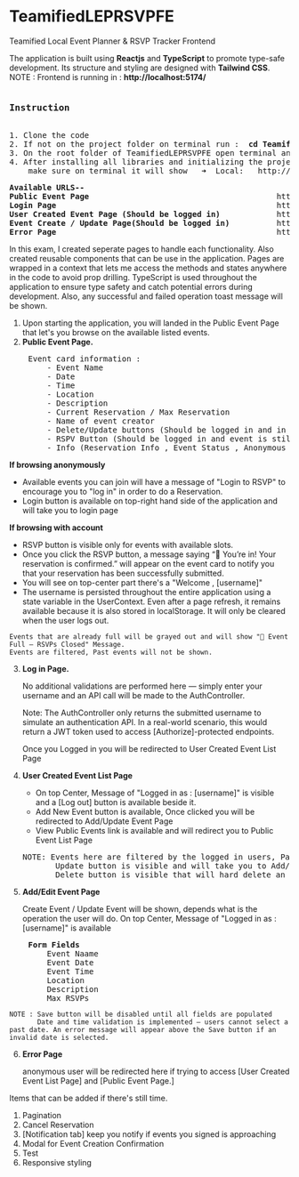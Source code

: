 # TeamifiedLEPRSVPFE
Teamified Local Event Planner &amp; RSVP Tracker Frontend


The application is built using <strong>Reactjs</strong> and <strong>TypeScript</strong> to promote type-safe development. Its structure and styling are designed with <strong>Tailwind CSS</strong>.
NOTE : Frontend is running in : <strong>http://localhost:5174/</strong>

<pre>
<h3>Instruction</h3>
1. Clone the code
2. If not on the project folder on terminal run :  <strong>cd TeamifiedLEPRSVPFE</strong>
3. On the root folder of TeamifiedLEPRSVPFE open terminal and run : <strong>npm install</strong>
4. After installing all libraries and initializing the project, run the command :  <strong>npm run dev</strong>
    make sure on terminal it will show   ➜  Local:   http://localhost:5174/
</pre>



<pre>
<strong>Available URLS--</strong>
<strong>Public Event Page</strong>                                        http://localhost:5174/
<strong>Login Page</strong>                                               http://localhost:5174/login
<strong>User Created Event Page (Should be logged in)</strong>            http://localhost:5174/events
<strong>Event Create / Update Page(Should be logged in)</strong>          http://localhost:5174/addUpdateEvent/:id?
<strong>Error Page</strong>                                               http://localhost:5174/error
</pre>

In this exam, I created seperate pages to handle each functionality. Also created reusable components that can be use in the application. Pages are wrapped in a context that lets me access the methods and states anywhere in the code to avoid prop drilling. TypeScript is used throughout the application to ensure type safety and catch potential errors during development. Also, any successful and failed operation toast message will be shown.


1. Upon starting the application, you will landed in the Public Event Page that let's you browse on the available listed events.
2. <strong>Public Event Page.</strong>

<pre>
    Event card information : 
        - Event Name
        - Date
        - Time
        - Location
        - Description
        - Current Reservation / Max Reservation
        - Name of event creator
        - Delete/Update buttons (Should be logged in and in User Created Event Page)
        - RSPV Button (Should be logged in and event is still not full)
        - Info (Reservation Info , Event Status , Anonymous message) 
</pre>
<div>
    <strong>If browsing anonymously</strong> 
    <ul>
    <li>Available events you can join will have a message of "Login to RSVP" to encourage you to "log in" in order to do a Reservation.</li>
    <li>Login button is available on top-right hand side of the application and will take you to login page</li>
    </ul>
</div>                                                
    <strong>If browsing with account</strong>
    <ul>
    <li>RSVP button is visible only for events with available slots.</li>
    <li>Once you click the RSVP button, a message saying “🎉 You’re in! Your reservation is confirmed.” will appear on the event card to notify you that your reservation has been successfully submitted.</li>
    <li>You will see on top-center part there's a "Welcome , [username]"</li>
    <li>The username is persisted throughout the entire application using a state variable in the UserContext. Even after a page refresh, it remains available because it is also stored in localStorage. It will only be cleared when the user logs out.</li>
    </ul>

    Events that are already full will be grayed out and will show "🚫 Event Full – RSVPs Closed" Message. 
    Events are filtered, Past events will not be shown.
   
3. <strong>Log in Page.</strong>

    No additional validations are performed here — simply enter your username and an API call will be made to the AuthController.

    Note: The AuthController only returns the submitted username to simulate an authentication API. In a real-world scenario, this would return a JWT token used to access [Authorize]-protected endpoints.
    
    Once you Logged in you will be redirected to User Created Event List Page

4. <strong>User Created Event List Page</strong>
    
    <ul>
    <li>On top Center, Message of "Logged in as : [username]" is visible and a [Log out] button is available beside it.
    <li>Add New Event button is available, Once clicked you will be redirected to Add/Update Event Page
    <li>View Public Events link is available and will redirect you to Public Event List Page
    </ul>

    <pre>NOTE: Events here are filtered by the logged in users, Past events will not be shown.
          Update button is visible and will take you to Add/Update Event Page populating the fields based on the clicked event card
          Delete button is visible that will hard delete an event.</pre>
    
5. <strong>Add/Edit Event Page</strong>

    Create Event / Update Event will be shown, depends what is the operation the user will do.
    On top Center, Message of "Logged in as : [username]" is available

<pre>
    <strong>Form Fields</strong> 
        Event Naame
        Event Date
        Event Time
        Location
        Description
        Max RSVPs
</pre>

    NOTE : Save button will be disabled until all fields are populated
           Date and time validation is implemented — users cannot select a past date. An error message will appear above the Save button if an invalid date is selected.
           
6. <strong>Error Page</strong>

    anonymous user will be redirected here if trying to access [User Created Event List Page] and [Public Event Page.]



Items that can be added if there's still time.

1. Pagination
2. Cancel Reservation
3. [Notification tab] keep you notify if events you signed is approaching
4. Modal for Event Creation Confirmation
4. Test
5. Responsive styling
